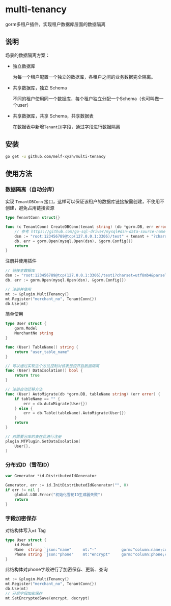 # multi-tenancy

gorm多租户插件，实现租户数据库层面的数据隔离

## 说明

场景的数据隔离方案：

- 独立数据库

  为每一个租户配置一个独立的数据库，各租户之间的业务数据完全隔离。

- 共享数据库，独立 Schema

  不同的租户使用同一个数据库，每个租户独立分配一个Schema（也可叫做一个user）

- 共享数据库，共享 Schema，共享数据表

  在数据表中新增`TenantID`字段，通过字段进行数据隔离

## 安装

```bash
go get -u github.com/melf-xyzh/multi-tenancy
```

## 使用方法

### 数据隔离（自动分库）

实现 `TenantDBConn` 接口，这样可以保证该租户的数据库链接按需创建，不使用不创建，避免占用链接资源

```go
type TenantConn struct{}

func (c TenantConn) CreateDBConn(tenant string) (db *gorm.DB, err error) {
	// 参考 https://github.com/go-sql-driver/mysql#dsn-data-source-name 获取详情
	dsn := "root:123456789@tcp(127.0.0.1:3306)/test" + tenant + "?charset=utf8mb4&parseTime=True&loc=Local"
	db, err = gorm.Open(mysql.Open(dsn), &gorm.Config{})
	return
}
```

注册并使用插件

```go
// 链接主数据库
dsn := "root:123456789@tcp(127.0.0.1:3306)/test1?charset=utf8mb4&parseTime=True&loc=Local"
db, err := gorm.Open(mysql.Open(dsn), &gorm.Config{})

// 注册并使用
mt := &plugin.MultiTenancy{}
mt.Register("merchant_no", TenantConn{})
db.Use(mt)
```

简单使用

```go
type User struct {
	gorm.Model
	MerchantNo string
}

func (User) TableName() string {
	return "user_table_name"
}

// 可以通过实现这个方法控制对该表是否开启数据隔离
func (User) DataIsolation() bool {
	return true
}

// 注册自动迁移方法
func (User) AutoMigrate(db *gorm.DB, tableName string) (err error) {
	if tableName == "" {
		err = db.AutoMigrate(User{})
	} else {
		err = db.Table(tableName).AutoMigrate(User{})
	}
	return
}

// 对需要分库的表在此进行注册
plugin.MTPlugin.SetDataIsolation(
    User{},
)
```

### 分布式ID（雪花ID）

```go
var Generator *id.DistributedIdGenerator
 
Generator, err := id.InitDistributedIdGenerator("", 0)
if err != nil {
    global.LOG.Error("初始化雪花ID生成器失败")
    return
}
```

### 字段加密保存

对结构体写入`mt` Tag

```go
type User struct {
	id.Model
	Name  string `json:"name"     mt:"-"           gorm:"column:name;comment:姓名;type:varchar(50);"`
	Phone string `json:"phone"    mt:"encrypt"     gorm:"column:phone;comment:手机号;type:varchar(255);"`
}
```

此结构体对phone字段进行了加密保存、更新、查询

```go
mt := &plugin.MultiTenancy{}
mt.Register("merchant_no", TenantConn{})
db.Use(mt)
// 开启字段加密保存
mt.SetEncryptedSave(encrypt, decrypt)
```

